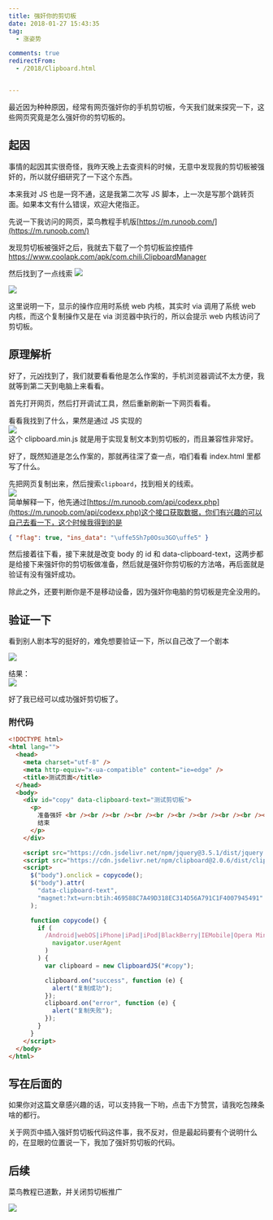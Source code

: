 ```yaml
---
title: 强奸你的剪切板
date: 2018-01-27 15:43:35
tag:
  - 涨姿势

comments: true
redirectFrom:
  - /2018/Clipboard.html


---
```


最近因为种种原因，经常有网页强奸你的手机剪切板，今天我们就来探究一下，这些网页究竟是怎么强奸你的剪切板的。

<!-- more -->

## 起因

事情的起因其实很奇怪，我昨天晚上去查资料的时候，无意中发现我的剪切板被强奸的，所以就仔细研究了一下这个东西。

本来我对 JS 也是一窍不通，这是我第二次写 JS 脚本，上一次是写那个跳转页面。如果本文有什么错误，欢迎大佬指正。

先说一下我访问的网页，菜鸟教程手机版[https://m.runoob.com/](https://m.runoob.com/)

发现剪切板被强奸之后，我就去下载了一个剪切板监控插件[https://www.coolapk.com/apk/com.chili.ClipboardManager ](https://www.coolapk.com/apk/com.chili.ClipboardManager)

然后找到了一点线索
![](./img/11.avif)

![](./img/2.avif)

这里说明一下，显示的操作应用时系统 web 内核，其实时 via 调用了系统 web 内核，而这个复制操作又是在 via 浏览器中执行的，所以会提示 web 内核访问了剪切板。

## 原理解析

好了，元凶找到了，我们就要看看他是怎么作案的，手机浏览器调试不太方便，我就等到第二天到电脑上来看看。

首先打开网页，然后打开调试工具，然后重新刷新一下网页看看。

看看我找到了什么，果然是通过 JS 实现的  
![](./img/3.avif)  
这个 clipboard.min.js 就是用于实现复制文本到剪切板的，而且兼容性非常好。

好了，既然知道是怎么作案的，那就再往深了查一点，咱们看看 index.html 里都写了什么。

先把网页复制出来，然后搜索`clipboard`，找到相关的线索。  
![](./img/4.avif)  
简单解释一下，他先通过[https://m.runoob.com/api/codexx.php](https://m.runoob.com/api/codexx.php)这个接口获取数据，你们有兴趣的可以自己去看一下，这个时候我得到的是

```json
{ "flag": true, "ins_data": "\uffe5Sh7p0Osu3GO\uffe5" }
```

然后接着往下看，接下来就是改变 body 的 id 和 data-clipboard-text，这两步都是给接下来强奸你的剪切板做准备，然后就是强奸你剪切板的方法咯，再后面就是验证有没有强奸成功。

除此之外，还要判断你是不是移动设备，因为强奸你电脑的剪切板是完全没用的。

## 验证一下

看到别人剧本写的挺好的，难免想要验证一下，所以自己改了一个剧本

![](./img/5.avif)

结果：  
![](./img/6.avif)

好了我已经可以成功强奸剪切板了。

### 附代码

```html
<!DOCTYPE html>
<html lang="">
  <head>
    <meta charset="utf-8" />
    <meta http-equiv="x-ua-compatible" content="ie=edge" />
    <title>测试页面</title>
  </head>
  <body>
    <div id="copy" data-clipboard-text="测试剪切板">
      <p>
        准备强奸 <br /><br /><br /><br /><br /><br /><br /><br /><br /><br />
        结束
      </p>
    </div>

    <script src="https://cdn.jsdelivr.net/npm/jquery@3.5.1/dist/jquery.slim.min.js"></script>
    <script src="https://cdn.jsdelivr.net/npm/clipboard@2.0.6/dist/clipboard.min.js"></script>
    <script>
      $("body").onclick = copycode();
      $("body").attr(
        "data-clipboard-text",
        "magnet:?xt=urn:btih:469588C7A49D318EC314D56A791C1F4007945491"
      );

      function copycode() {
        if (
          /Android|webOS|iPhone|iPad|iPod|BlackBerry|IEMobile|Opera Mini/i.test(
            navigator.userAgent
          )
        ) {
          var clipboard = new ClipboardJS("#copy");

          clipboard.on("success", function (e) {
            alert("复制成功");
          });
          clipboard.on("error", function (e) {
            alert("复制失败");
          });
        }
      }
    </script>
  </body>
</html>
```

## 写在后面的

如果你对这篇文章感兴趣的话，可以支持我一下哟，点击下方赞赏，请我吃包辣条啥的都行。

关于网页中插入强奸剪切板代码这件事，我不反对，但是最起码要有个说明什么的，在显眼的位置说一下，我加了强奸剪切板的代码。

## 后续

菜鸟教程已道歉，并关闭剪切板推广

![](./img/Snipaste_2020-05-09_15-36-13.avif)
